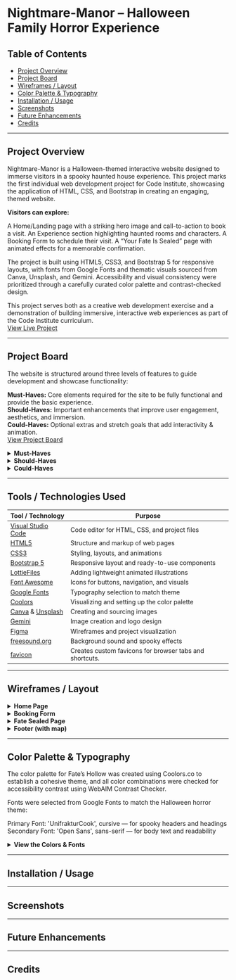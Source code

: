 # Nightmare-Manor – Halloween Family Horror Experience

## Table of Contents
- [Project Overview](#project-overview)
- [Project Board](#project-board)
- [Wireframes / Layout](#wireframes--layout)
- [Color Palette & Typography](#color-palette--typography)
- [Installation / Usage](#installation--usage)
- [Screenshots](#screenshots)
- [Future Enhancements](#future-enhancements)
- [Credits](#credits)

---

## Project Overview
Nightmare-Manor is a Halloween-themed interactive website designed to immerse visitors in a spooky haunted house experience. This project marks the first individual web development project for Code Institute, showcasing the application of HTML, CSS, and Bootstrap in creating an engaging, themed website.

**Visitors can explore:**

A Home/Landing page with a striking hero image and call-to-action to book a visit.
An Experience section highlighting haunted rooms and characters.
A Booking Form to schedule their visit.
A “Your Fate Is Sealed” page with animated effects for a memorable confirmation.

The project is built using HTML5, CSS3, and Bootstrap 5 for responsive layouts, with fonts from Google Fonts and thematic visuals sourced from Canva, Unsplash, and Gemini. Accessibility and visual consistency were prioritized through a carefully curated color palette and contrast-checked design.

This project serves both as a creative web development exercise and a demonstration of building immersive, interactive web experiences as part of the Code Institute curriculum.<br>
[View Live Project](https://blaisesa.github.io/Nightmare-Manor/)

---
## Project Board
The website is structured around three levels of features to guide development and showcase functionality:

**Must-Haves:** Core elements required for the site to be fully functional and provide the basic experience.<br>
**Should-Haves:** Important enhancements that improve user engagement, aesthetics, and immersion.<br>
**Could-Haves:** Optional extras and stretch goals that add interactivity & animation.<br>
[View Project Board](https://github.com/users/Blaisesa/projects/4/views/1)

<details>
  <summary><strong>Must-Haves</strong></summary>

- Landing page with hero section (haunted house image + CTA)
- Navbar and footer (consistent across all pages)
- Experience section with text and images
- Booking form (Name, Email, Date/Time, Group size)
- "Your Fate Is Sealed" confirmation page with lottie animation
- Responsive layout using Bootstrap grid system

</details>

<details>
  <summary><strong>Should-Haves</strong></summary>

- Image carousel/slider for teaser images on Experience page
- Spooky hover effects (glowing buttons, transitions)
- Themed Google Fonts (Creepster/Nosifer + Roboto/Montserrat)
- Form validation (HTML5 required fields)
- Footer map showing haunted house location
- Haunted experience highlights section

</details>

<details>
  <summary><strong>Could-Haves</strong></summary>

- Background audio
- On screen animation using lottie
- Events section showcasing special nights
- Dark/light mode toggle

</details>

---

## Tools / Technologies Used
| Tool / Technology | Purpose |
|------------------|---------|
| [Visual Studio Code](https://code.visualstudio.com/) | Code editor for HTML, CSS, and project files |
| [HTML5](https://www.w3schools.com/html/) | Structure and markup of web pages |
| [CSS3](https://www.w3schools.com/css/default.asp) | Styling, layouts, and animations |
| [Bootstrap 5](https://getbootstrap.com/) | Responsive layout and ready-to-use components |
| [LottieFiles](https://app.lottiefiles.com/) | Adding lightweight animated illustrations |
| [Font Awesome](https://fontawesome.com/) | Icons for buttons, navigation, and visuals |
| [Google Fonts](https://fonts.google.com/) | Typography selection to match theme |
| [Coolors](https://coolors.co/) | Visualizing and setting up the color palette |
| [Canva](https://www.canva.com/) & [Unsplash](https://unsplash.com/) | Creating and sourcing images |
| [Gemini](https://gemini.google.com) | Image creation and logo design |
| [Figma](https://www.figma.com/) | Wireframes and project visualization |
| [freesound.org](https://freesound.org/) | Background sound and spooky effects |
| [favicon](https://favicon.io/) | Creates custom favicons for browser tabs and shortcuts. |

---

## Wireframes / Layout
<details>
  <summary><strong>Home Page</strong></summary>

![Placeholder for Home Page](assets/readme-images/home-laptop.png)

- Hero section with haunted house image
- Headline and spooky tagline
- Call-to-action button ("Book Your Visit")
- Sections to showcase different rooms & Characters
- Section for events
- Navbar and footer
- Responsive layout using Bootstrap

</details>

<details>
  <summary><strong>Booking Form</strong></summary>

![Placeholder for Booking Form](assets/readme-images/booking-laptop.png)

- Form fields: Name, Email, Date/Time, Group size
- Small section dedicated for lottie animation
- Submit button: "Seal Your Fate"
- Navbar and footer
- Responsive layout using Bootstrap

</details>

<details>
  <summary><strong>Fate Sealed Page</strong></summary>

![Placeholder for Success Page](assets/readme-images/success-laptop.png)

- Large flickering headline: "Your Fate Is Sealed"
- CSS animations (floating bats, ghosts, lightning)
- Button to return and get directions
- Navbar and footer
- Responsive layout using Bootstrap

</details>

<details>
  <summary><strong>Footer (with map)</strong></summary>

![Placeholder for Footer with Map](assets/readme-images/footer.png)

- Embedded map showing haunted house location
- Navbar/footer links
- Social media icons

</details>

---

## Color Palette & Typography
<!-- List colors and fonts used -->
The color palette for Fate’s Hollow was created using Coolors.co
 to establish a cohesive theme, and all color combinations were checked for accessibility contrast using WebAIM Contrast Checker.

Fonts were selected from Google Fonts
 to match the Halloween horror theme:

Primary Font: 'UnifrakturCook', cursive — for spooky headers and headings
Secondary Font: 'Open Sans', sans-serif — for body text and readability
<details>
  <summary><strong>View the Colors & Fonts</strong></summary>

| Category | Name / Usage | Hex / Font |
|----------|-------------|------------|
| **Background** | Primary | `#DFE2E2` |
|              | Secondary | `#FAFAFA` |
|              | Tertiary | `#F3F4F6` |
|              | Border | `#EDEAEA` |
| **Text**       | Primary | `#141414` |
|              | Secondary | `#6B7280` |
| **Accent**     | Primary Accent | `#700A0A` |
|              | Secondary Accent | `#32236C` |
|              | Info Link | `#232E21` |
|              | Info Link Hover | `#32533D` |
| **Fonts**      | Primary Font | `'UnifrakturCook', cursive` |
|              | Secondary Font | `'Open Sans', sans-serif` |


### Color Palette
![Placeholder for Color Palette](assets/readme-images/color-palette.png)
### Visual Representation
![Placeholder for Color Visual Representation](assets/readme-images/color-palette-Visualization.png)
</details>

---

## Installation / Usage
<!-- Instructions for cloning the repo, opening the project, and dependencies -->

---

## Screenshots
<!-- Placeholder for images of the project -->

---

## Future Enhancements
<!-- Stretch goals, animations, additional features -->

---

## Credits
<!-- Sources for images, icons, fonts, and any inspirations -->

